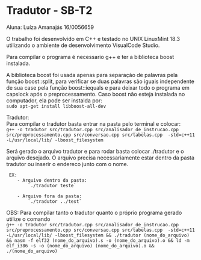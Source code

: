 # Tradutor - SB-T2 

Aluna: 
    Luíza Amanajás 16/0056659

O trabalho foi desenvolvido em C++ e testado no UNIX LinuxMint 18.3 utilizando o ambiente de desenvolvimento VisualCode Studio.

Para compilar o programa é necessario g++ e ter a biblioteca boost instalada.

A biblioteca boost foi usada apenas para separação de palavras pela função boost::split, para verificar se duas palavras são iguais independente de sua case pela função boost::iequals e para deixar todo o programa em capslock após o preprocessamento.
Caso boost não esteja instalada no computador, ela pode ser instalda por:   
    `sudo apt-get install libboost-all-dev` 

Tradutor:   
   Para compílar o tradutor basta entrar na pasta pelo terminal e colocar:  
        `g++ -o tradutor src/tradutor.cpp src/analisador_de_instrucao.cpp src/preprocessamento.cpp src/conversao.cpp src/tabelas.cpp  -std=c++11 -L/usr/local/lib/ -lboost_filesystem`

   Será gerado o arquivo tradutor e para rodar basta colocar ./tradutor e o arquivo desejado. O arquivo precisa necessariamente estar dentro da pasta tradutor ou inserir o endereco junto com o nome.   
     
     EX:       
        - Arquivo dentro da pasta:  
            `./tradutor teste`   
            
        - Arquivo fora da pasta:  
            `./tradutor ../test` 

OBS: Para compilar tanto o tradutor quanto o próprio programa gerado utilize o comando   
    `g++ -o tradutor src/tradutor.cpp src/analisador_de_instrucao.cpp src/preprocessamento.cpp src/conversao.cpp src/tabelas.cpp  -std=c++11 -L/usr/local/lib/ -lboost_filesystem && ./tradutor (nome_do_arquivo) && nasm -f elf32 (nome_do_arquivo).s -o (nome_do_arquivo).o && ld -m elf_i386 -s -o (nome_do_arquivo) (nome_do_arquivo).o && ./(nome_do_arquivo)`
